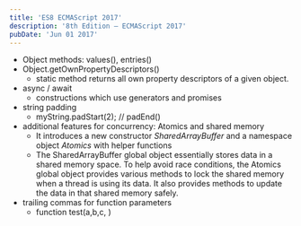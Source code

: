 ```yaml
---
title: 'ES8 ECMAScript 2017'
description: '8th Edition – ECMAScript 2017'
pubDate: 'Jun 01 2017'
---
```


- Object methods: values(), entries() 
- Object.getOwnPropertyDescriptors()
  - static method returns all own property descriptors of a given object.
- async / await 
  - constructions which use generators and promises
- string padding
  - myString.padStart(2); // padEnd()
- additional features for concurrency: Atomics and shared memory
  - It introduces a new constructor <i>SharedArrayBuffer</i> and a namespace object <i>Atomics</i> with helper functions
  - The SharedArrayBuffer global object essentially stores data in a shared memory space. To help avoid race conditions, the Atomics global object provides various methods to lock the shared memory when a thread is using its data. It also provides methods to update the data in that shared memory safely.
- trailing commas for function parameters
  - function test(a,b,c, )

